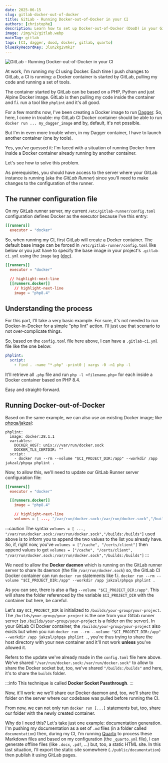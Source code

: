 ```yaml
---
date: 2025-06-15
slug: gitlab-docker-out-of-docker
title: GitLab - Running Docker-out-of-Docker in your CI
authors: [christophe]
description: Learn how to set up Docker-out-of-Docker (DooD) in your GitLab CI/CD pipeline. This guide covers configuring your GitLab Runner to share the host's Docker socket and project files, allowing containers to run `docker run` commands.
image: /img/v2/gitlab.webp
mainTag: gitlab
tags: [CI, dagger, dood, docker, gitlab, quarto]
blueskyRecordKey: 3lun2kg2vmk2r
---
```

![GitLab - Running Docker-out-of-Docker in your CI](/img/v2/gitlab.webp)

<!-- cspell:ignore dood,phplint,certdir -->

At work, I'm running my CI using Docker. Each time I push changes to GitLab, a CI is running: a Docker container is started by GitLab, pulling my code and running a set of tools.

The container started by GitLab can be based on a PHP, Python and just Alpine Docker image. GitLab is then pulling my code inside the container and f.i. run a tool like `phplint` and it's all good.

For a few months now, I've been creating a Docker image to run [Dagger](https://dagger.io). So, here, I come in trouble: my GitLab CI Docker container should be able to run `docker run ... my_dagger_image` and by, default, it's not possible.

But I'm in even more trouble when, in my Dagger container, I have to launch another container (one by tools).

Yes, you've guessed it: I'm faced with a situation of running Docker from inside a Docker container already running by another container.

Let's see how to solve this problem.

<!-- truncate -->

As prerequisites, you should have access to the server where your GitLab instance is running (aka the *GitLab Runner*) since you'll need to make changes to the configuration of the runner.

## The runner configuration file

On my GitLab runner server, my current `/etc/gitlab-runner/config.toml` configuration defines Docker as the executor because I've this entry:

<Snippet filename="/etc/gitlab-runner/config.toml">

```toml
[[runners]]
  executor = "docker"
```

</Snippet>

So, when running my CI, first GitLab will create a Docker container. The default base image can be forced in `/etc/gitlab-runner/config.toml` like below or you just have to specify the base image in your project's `.gitlab-ci.yml` using the `image` tag ([doc](https://docs.gitlab.com/ci/docker/using_docker_images/#define-image-in-the-gitlab-ciyml-file)).

<Snippet filename="/etc/gitlab-runner/config.toml">

```toml
[[runners]]
  executor = "docker"

  // highlight-next-line
  [[runners.docker]]
    // highlight-next-line
    image = "php8.4"
```

</Snippet>

## Understanding the process

For this part, I'll take a very basic example. For sure, it's not needed to run Docker-in-Docker for a simple "php lint" action. I'll just use that scenario to not over-complicate things.

So, based on the `config.toml` file here above, I can have a `.gitlab-ci.yml` file like the one below:

<Snippet filename=".gitlab-ci.yml">

```yaml
phplint:
  script:
    - find . -name "*.php" -print0 | xargs -0 -n1 php -l
```

</Snippet>

It'll retrieve all `.php` file and run `php -l <filename.php>` for each inside a Docker container based on PHP 8.4.

Easy and straight-forward.

## Running Docker-out-of-Docker

Based on the same example, we can also use an existing Docker image; like [phpqa/jakzal](https://github.com/jakzal/phpqa):

<Snippet filename=".gitlab-ci.yml">

```
phplint:
  image: docker:28.1.1
  variables:
    DOCKER_HOST: unix:///var/run/docker.sock
    DOCKER_TLS_CERTDIR: ""
  script:
    - docker run --rm --volume "$CI_PROJECT_DIR:/app" --workdir /app jakzal/phpqa phplint .
```

</Snippet>

Now, to allow this, we'll need to update our GitLab Runner server configuration file:

<Snippet filename="/etc/gitlab-runner/config.toml">

```toml
[[runners]]
  executor = "docker"

  [[runners.docker]]
    image = "php8.4"

    // highlight-next-line
    volumes = [ ..., "/var/run/docker.sock:/var/run/docker.sock","/builds:/builds"]
```

</Snippet>

:::caution
The syntax `volumes = [ ..., "/var/run/docker.sock:/var/run/docker.sock","/builds:/builds"]` used above is to inform you to append the two values to the list you already have. So, if, right now, you've `volumes = ["/cache", "/certs/client"]` then append values to get `volumes = ["/cache", "/certs/client", "/var/run/docker.sock:/var/run/docker.sock","/builds:/builds"]`
:::

We need to allow the **Docker daemon** which is running on the GitLab runner server to share its daemon (the file `/var/run/docker.sock`) so, the GitLab CI Docker container can run `docker run` statements like f.i. `docker run --rm --volume "$CI_PROJECT_DIR:/app" --workdir /app jakzal/phpqa phplint .`

As you can see, there is also a flag `--volume "$CI_PROJECT_DIR:/app"`. This will share the folder referenced by the variable `$CI_PROJECT_DIR` with the container but here, be careful.

Let's say `$CI_PROJECT_DIR` is initialized to `/builds/your-group/your-project`. The `/builds/your-group/your-project` is the one from your Gitlab runner server (so `/builds/your-group/your-project` is a folder on the server). In your GitLab CI Docker container, the `/builds/your-group/your-project` also exists but when you run `docker run --rm --volume "$CI_PROJECT_DIR:/app" --workdir /app jakzal/phpqa phplint .`, you're thus trying to share the host directory with your new container and it'll not work **unless** you've allowed it.

Refers to the update we've already made in the `config.toml` file here above. We've shared `"/var/run/docker.sock:/var/run/docker.sock"` to allow to share the Docker socket but, too, we've shared `"/builds:/builds"` and here, it's to share the `builds` folder.

:::info
This technique is called **Docker Socket Passthrough**.
:::

Now, it'll work: we we'll share our Docker daemon and, too, we'll share the folder on the server where our codebase was pulled before running the CI.

From now, we can not only run `docker run [...]` statements but, too, share our folder with the newly created container.

Why do I need this? Let's take just one example: documentation generation. I'm pushing my documentation as a set of `.md` files (in a folder called `documentation`) then, during my CI, I'm running [Quarto](https://quarto.org/) to process these Markdown files and based on my configuration (the `_quarto.yml` file), I can generate offline files (like `.docx`, `.pdf`, ...) but, too, a static HTML site.  In this last situation, I'll export the static site somewhere (`./public/documentation`) then publish it using GitLab pages.
